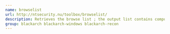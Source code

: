 ```yaml
---
name: browselist
url: http://ntsecurity.nu/toolbox/browselist/
description: Retrieves the browse list ; the output list contains computer names, and the roles they play in the network.
group: blackarch blackarch-windows blackarch-recon
---
```

